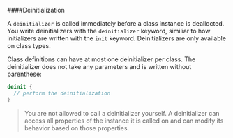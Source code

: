 ####Deinitialization

A `deinitializer` is called immediately before a class instance is deallocted. You write deinitializers with the `deinitializer` keyword, similiar to how initializers are written with the `init` keyword. Deinitializers are only available on class types.

Class definitions can have at most one deinitializer per class. The deinitializer does not take any parameters and is written without parenthese:
```Swift
deinit {
  // perform the deinitialization
}
```
> You are not allowed to call a deinitializer yourself.
> A deinitializer can access all properties of the instance it is called on and can modify its behavior based on those properties.

